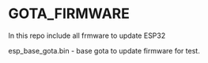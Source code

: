 # GOTA_FIRMWARE
In this repo include all frmware to update ESP32

esp_base_gota.bin - base gota to update firmware for test.
